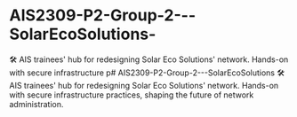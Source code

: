 # AIS2309-P2-Group-2---SolarEcoSolutions-
🛠 AIS trainees' hub for redesigning Solar Eco Solutions' network. Hands-on with secure infrastructure p# AIS2309-P2-Group-2---SolarEcoSolutions
🛠 AIS trainees' hub for redesigning Solar Eco Solutions' network. Hands-on with secure infrastructure practices, shaping the future of network administration.
